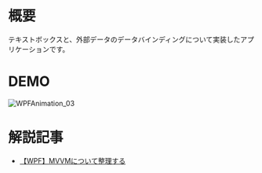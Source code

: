 # 概要

テキストボックスと、外部データのデータバインディングについて実装したアプリケーションです。

# DEMO

![WPFAnimation_03](https://github.com/shimanamisan/CsharpSample/assets/49751604/6f79af25-d80e-4a75-824e-855e0d6a3afc)

# 解説記事

- [【WPF】MVVMについて整理する](https://blog.hn-pgtech.com/2021-11-14/)